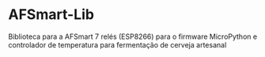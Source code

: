 # AFSmart-Lib
Biblioteca para a AFSmart 7 relés (ESP8266) para o firmware MicroPython e controlador de temperatura para fermentação de cerveja artesanal
